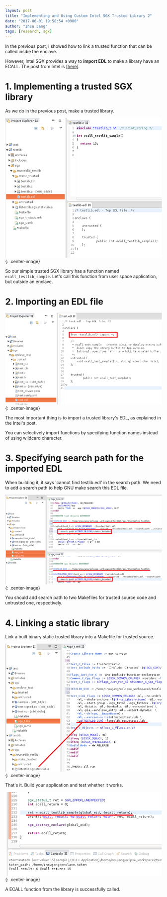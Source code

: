```yaml
---
layout: post
title: "Implementing and Using Custom Intel SGX Trusted Library 2"
date: "2017-06-01 19:58:54 +0900"
author: "Insu Jang"
tags: [research, sgx]
---
```


In the previous post, I showed how to link a trusted function that can be called insdie the enclave.

However, Intel SGX provides a way to **import EDL** to make a library have an ECALL. The post from Intel is [\[here\]](https://software.intel.com/en-us/node/708990).

# 1. Implementing a trusted SGX library

As we do in the previous post, make a trusted library.

![sgx_eclipse_trusted_new_function_2](/assets/images/170601/sgx_eclipse_trusted_new_function_2.png){: .center-image}

So our simple trusted SGX library has a function named `ecall_testlib_sample`. Let's call this function from user space application, but outside an enclave.

# 2. Importing an EDL file

![sgx_eclipse_trusted_new_function_2_1](/assets/images/170601/sgx_eclipse_trusted_new_function_2_1.png){: .center-image}

The most important thing is to import a trusted library's EDL, as explained in the Intel's post.

You can selectively import functions by specifying function names instead of using wildcard character.

# 3. Specifying search path for the imported EDL

When building it, it says 'cannot find testlib.edl' in the search path. We need to add a search path to help GNU make search this EDL file.

![sgx_eclipse_trusted_new_function_2_2](/assets/images/170601/sgx_eclipse_trusted_new_function_2_2.png){: .center-image}

You should add search path to two Makefiles for trusted source code and untrusted one, respectively.

# 4. Linking a static library

Link a built binary static trusted library into a Makefile for trusted source.

![sgx_eclipse_trusted_new_function_2_3](/assets/images/170601/sgx_eclipse_trusted_new_function_2_3.png){: .center-image}

That's it. Build your application and test whether it works.

![sgx_eclipse_trusted_new_function_2_4](/assets/images/170601/sgx_eclipse_trusted_new_function_2_4.png){: .center-image}

A ECALL function from the library is successfully called.

